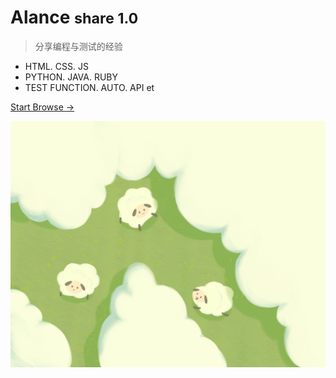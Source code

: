 <!-- 首页 -->

<!-- ![logo](_media/nya-n.png) -->

# Alance <small>share 1.0</small>

> 分享编程与测试的经验

- HTML. CSS. JS
- PYTHON. JAVA. RUBY
- TEST FUNCTION. AUTO. API et

<!-- [GitHub](https://github.com/docsifyjs/docsify/) -->
[Start Browse →](README.md)

<!-- 替换封面 -->
![bg](_media/云朵与羊群-新1.png)




